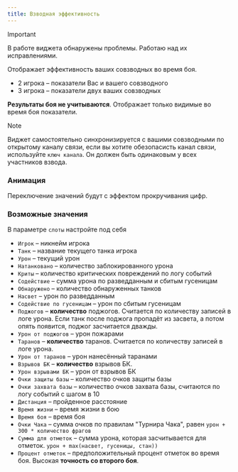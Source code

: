```yaml
---
title: Взводная эффективность
---
```


> [!IMPORTANT]
> В работе виджета обнаружены проблемы. Работаю над их исправлениями.

Отображает эффективность ваших совзводных во время боя.
- 2 игрока – показатели Вас и вашего совзводного
- 3 игрока – показатели двух ваших совзводных

**Результаты боя не учитываются**. Отображает только видимые во время боя показатели.

> [!NOTE]
> Виджет самостоятельно синхронизируется с вашими совзводными по открытому каналу связи, если вы хотите обезопасисть канал связи, используйте `ключ канала`. Он должен быть одинаковым у всех участников взвода.

### Анимация
Переключение значений будут с эффектом прокручивания цифр.


### Возможные значения
В параметре `слоты` настройте под себя

- `Игрок` – никнейм игрока
- `Танк` – название текущего танка игрока
- `Урон` – текущий урон
- `Натанковано` – количество заблокированного урона
- `Криты` – количество критических повреждений по логу событий 
- `Содействие` – сумма урона по разведданным и сбитым гусеницам
- `Обнаружено` – количество обнаруженных танков
- `Насвет` – урон по разведданным
- `Содействие по гусеницам` – урон по сбитым гусеницам
- `Поджогов` – **количество** поджогов. Считается по количеству записей в логе урона. Если танк после поджога пропадёт из засвета, а потом опять появится, поджог засчитается дважды.
- `Урон от поджогов` – урон пожарами
- `Таранов` – **количество** таранов. Считается по количеству записей в логе урона. 
- `Урон от таранов` – урон нанесённый таранами
- `Взрывов БК` – **количество** взрывов БК.
- `Урон взрывами БК` – урон от взрывов БК
- `Очки защиты базы` – количество очков защиты базы
- `Очки захвата базы` – количество очков захвата базы, считаются по логу событий с шагом в 10
- `Дистанция` – пройденное расстояние
- `Время жизни` – время жизни в бою
- `Время боя` – время боя
- `Очки Чака` – сумма очков по правилам "Турнира Чака", равен `урон + 300 * количество фрагов`
- `Сумма для отметок` – сумма урона, которая засчитывается для отметок. `урон + max(насвет, гусеницы, стан))`
- `Процент отметок` – предположительный процент отметок во время боя. Высокая **точность со второго боя**.